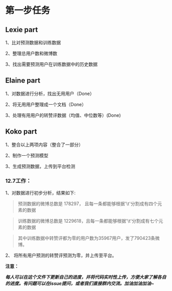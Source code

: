 # 第一步任务

## Lexie part

1、比对预测数据和训练数据

2、整理总用户数和微博数

3、找出需要预测用户在训练数据中的历史数据

## Elaine part

1、对数据进行分析，找出无用用户（Done）

2、将无用用户整理成一个文档（Done）

3、处理有用用户的转赞评数据（均值、中位数等）(Done)

## Koko part

1、整合以上两项内容（整合了一部分）

2、制作一个预测模型

3、生成预测数据，上传到平台检测

### 12.7工作：

1、对数据进行初步分析，结果如下:

>预测数据的微博总数是 178297， 且每一条都能够根据'\t'分割成有四个元素的数据
 
>训练数据的微博总数是 1229618，且每一条都能够根据'\t'分割成有七个元素的数据
 
>其中训练数据中转赞评都为零的用户数为35967用户，发了790423条微博。

2、 将所有用户预测的转赞评预测为零，并上传至平台。

**注意：**

***每人可以在这个文件下更新自己的进度，并将代码实时性上传，方便大家了解各自的进度。有问题可以在issue提问，或者我们直接群内交流。加油加油加油~***
